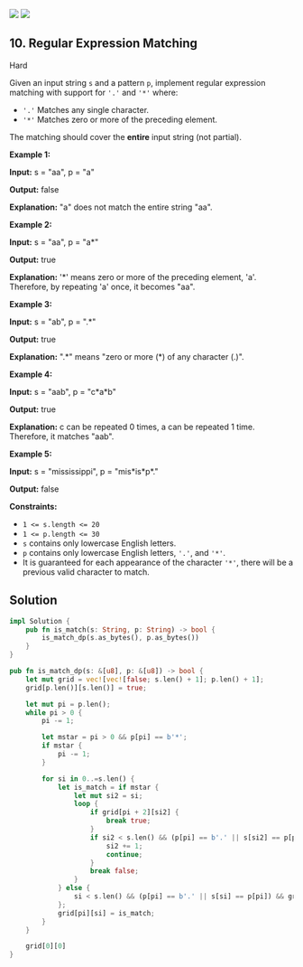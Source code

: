 [![](https://img.shields.io/github/stars/javadev/LeetCode-in-All?label=Stars&style=flat-square)](https://github.com/javadev/LeetCode-in-All)
[![](https://img.shields.io/github/forks/javadev/LeetCode-in-All?label=Fork%20me%20on%20GitHub%20&style=flat-square)](https://github.com/javadev/LeetCode-in-All/fork)

## 10\. Regular Expression Matching

Hard

Given an input string `s` and a pattern `p`, implement regular expression matching with support for `'.'` and `'*'` where:

*   `'.'` Matches any single character.
*   `'*'` Matches zero or more of the preceding element.

The matching should cover the **entire** input string (not partial).

**Example 1:**

**Input:** s = "aa", p = "a"

**Output:** false

**Explanation:** "a" does not match the entire string "aa". 

**Example 2:**

**Input:** s = "aa", p = "a\*"

**Output:** true

**Explanation:** '\*' means zero or more of the preceding element, 'a'. Therefore, by repeating 'a' once, it becomes "aa". 

**Example 3:**

**Input:** s = "ab", p = ".\*"

**Output:** true

**Explanation:** ".\*" means "zero or more (\*) of any character (.)". 

**Example 4:**

**Input:** s = "aab", p = "c\*a\*b"

**Output:** true

**Explanation:** c can be repeated 0 times, a can be repeated 1 time. Therefore, it matches "aab". 

**Example 5:**

**Input:** s = "mississippi", p = "mis\*is\*p\*."

**Output:** false 

**Constraints:**

*   `1 <= s.length <= 20`
*   `1 <= p.length <= 30`
*   `s` contains only lowercase English letters.
*   `p` contains only lowercase English letters, `'.'`, and `'*'`.
*   It is guaranteed for each appearance of the character `'*'`, there will be a previous valid character to match.

## Solution

```rust
impl Solution {
    pub fn is_match(s: String, p: String) -> bool {
        is_match_dp(s.as_bytes(), p.as_bytes())
    }
}

pub fn is_match_dp(s: &[u8], p: &[u8]) -> bool {
    let mut grid = vec![vec![false; s.len() + 1]; p.len() + 1];
    grid[p.len()][s.len()] = true;

    let mut pi = p.len();
    while pi > 0 {
        pi -= 1;

        let mstar = pi > 0 && p[pi] == b'*';
        if mstar {
            pi -= 1;
        }

        for si in 0..=s.len() {
            let is_match = if mstar {
                let mut si2 = si;
                loop {
                    if grid[pi + 2][si2] {
                        break true;
                    }
                    if si2 < s.len() && (p[pi] == b'.' || s[si2] == p[pi]) {
                        si2 += 1;
                        continue;
                    }
                    break false;
                }
            } else {
                si < s.len() && (p[pi] == b'.' || s[si] == p[pi]) && grid[pi + 1][si + 1]
            };
            grid[pi][si] = is_match;
        }
    }

    grid[0][0]
}
```